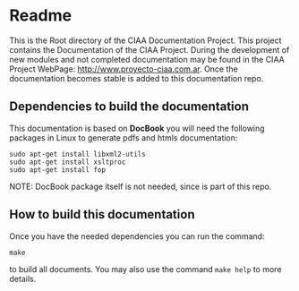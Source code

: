 <h1>Readme</h1>

This is the Root directory of the CIAA Documentation Project. This project contains the Documentation of the CIAA Project.
During the development of new modules and not completed documentation may be found in the CIAA Project WebPage:
http://www.proyecto-ciaa.com.ar. Once the documentation becomes stable is added to this documentation repo.

<h2>Dependencies to build the documentation</h2>

This documentation is based on **DocBook** you will need the following packages in Linux to generate pdfs and htmls
documentation:

```
sudo apt-get install libxml2-utils
sudo apt-get install xsltproc
sudo apt-get install fop
```

NOTE: DocBook package itself is not needed, since is part of this repo.

<h2>How to build this documentation</h2>

Once you have the needed dependencies you can run the command:

```
make
```

to build all documents. You may also use the command ```make help``` to more details.
